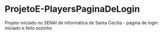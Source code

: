 # ProjetoE-PlayersPaginaDeLogin
Projeto iniciado no SENAI de informática de Santa Cecília - página de login iniciado e feito sozinho
